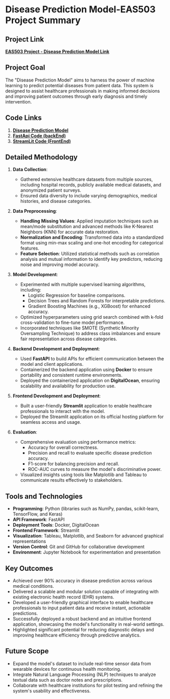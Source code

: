 # Disease Prediction Model-EAS503 Project Summary

## Project Link
**[EAS503 Project - Disease Prediction Model Link](https://diseasepredictionsystem-4hpm23wvvc7a9scjijxitt.streamlit.app/)**

## Project Goal
The "Disease Prediction Model" aims to harness the power of machine learning to predict potential diseases from patient data. This system is designed to assist healthcare professionals in making informed decisions and improving patient outcomes through early diagnosis and timely intervention.
## Code Links
1. **[Disease Prediction Model ](../NormalizationVerisonTwo.ipynb)**
2. **[FastApi Code (backEnd) ](../FastApiDoc.md)**
3. **[StreamLit Code (FrontEnd) ](../StreamlitAppDoc.md)**

## Detailed Methodology
1. **Data Collection**:
   - Gathered extensive healthcare datasets from multiple sources, including hospital records, publicly available medical datasets, and anonymized patient surveys.
   - Ensured data diversity to include varying demographics, medical histories, and disease categories.

2. **Data Preprocessing**:
   - **Handling Missing Values**: Applied imputation techniques such as mean/mode substitution and advanced methods like K-Nearest Neighbors (KNN) for accurate data restoration.
   - **Normalization and Encoding**: Transformed data into a standardized format using min-max scaling and one-hot encoding for categorical features.
   - **Feature Selection**: Utilized statistical methods such as correlation analysis and mutual information to identify key predictors, reducing noise and improving model accuracy.

3. **Model Development**:
   - Experimented with multiple supervised learning algorithms, including:
     - Logistic Regression for baseline comparisons.
     - Decision Trees and Random Forests for interpretable predictions.
     - Gradient Boosting Machines (e.g., XGBoost) for enhanced accuracy.
   - Optimized hyperparameters using grid search combined with k-fold cross-validation to fine-tune model performance.
   - Incorporated techniques like SMOTE (Synthetic Minority Oversampling Technique) to address class imbalances and ensure fair representation across disease categories.

4. **Backend Development and Deployment**:
   - Used **FastAPI** to build APIs for efficient communication between the model and client applications.
   - Containerized the backend application using **Docker** to ensure portability and consistent runtime environments.
   - Deployed the containerized application on **DigitalOcean**, ensuring scalability and availability for production use.

5. **Frontend Development and Deployment**:
   - Built a user-friendly **Streamlit** application to enable healthcare professionals to interact with the model.
   - Deployed the Streamlit application on its official hosting platform for seamless access and usage.

6. **Evaluation**:
   - Comprehensive evaluation using performance metrics:
     - Accuracy for overall correctness.
     - Precision and recall to evaluate specific disease prediction accuracy.
     - F1-score for balancing precision and recall.
     - ROC-AUC curves to measure the model's discriminative power.
   - Visualized insights using tools like Matplotlib and Tableau to communicate results effectively to stakeholders.

## Tools and Technologies
- **Programming**: Python (libraries such as NumPy, pandas, scikit-learn, TensorFlow, and Keras)
- **API Framework**: FastAPI
- **Deployment Tools**: Docker, DigitalOcean
- **Frontend Framework**: Streamlit
- **Visualization**: Tableau, Matplotlib, and Seaborn for advanced graphical representations
- **Version Control**: Git and GitHub for collaborative development
- **Environment**: Jupyter Notebook for experimentation and presentation

## Key Outcomes
- Achieved over 90% accuracy in disease prediction across various medical conditions.
- Delivered a scalable and modular solution capable of integrating with existing electronic health record (EHR) systems.
- Developed a user-friendly graphical interface to enable healthcare professionals to input patient data and receive instant, actionable predictions.
- Successfully deployed a robust backend and an intuitive frontend application, showcasing the model's functionality in real-world settings.
- Highlighted significant potential for reducing diagnostic delays and improving healthcare efficiency through predictive analytics.

## Future Scope
- Expand the model's dataset to include real-time sensor data from wearable devices for continuous health monitoring.
- Integrate Natural Language Processing (NLP) techniques to analyze textual data such as doctor notes and prescriptions.
- Collaborate with healthcare institutions for pilot testing and refining the system's usability and effectiveness.
